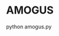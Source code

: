 # AMOGUS
<pip install tkinter>

<pip install playsound>

<pip install threading>


python amogus.py
